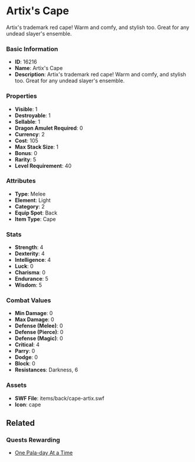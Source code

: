 # Artix's Cape

Artix's trademark red cape! Warm and comfy, and stylish too. Great for any undead slayer's ensemble.

### Basic Information

- **ID**: 16216
- **Name**: Artix&#039;s Cape
- **Description**: Artix&#039;s trademark red cape! Warm and comfy, and stylish too. Great for any undead slayer&#039;s ensemble.

### Properties

- **Visible**: 1
- **Destroyable**: 1
- **Sellable**: 1
- **Dragon Amulet Required**: 0
- **Currency**: 2
- **Cost**: 105
- **Max Stack Size**: 1
- **Bonus**: 0
- **Rarity**: 5
- **Level Requirement**: 40

### Attributes

- **Type**: Melee
- **Element**: Light
- **Category**: 2
- **Equip Spot**: Back
- **Item Type**: Cape

### Stats

- **Strength**: 4
- **Dexterity**: 4
- **Intelligence**: 4
- **Luck**: 0
- **Charisma**: 0
- **Endurance**: 5
- **Wisdom**: 5

### Combat Values

- **Min Damage**: 0
- **Max Damage**: 0
- **Defense (Melee)**: 0
- **Defense (Pierce)**: 0
- **Defense (Magic)**: 0
- **Critical**: 4
- **Parry**: 0
- **Dodge**: 0
- **Block**: 0
- **Resistances**: Darkness, 6

### Assets

- **SWF File**: items/back/cape-artix.swf
- **Icon**: cape

## Related

### Quests Rewarding

- [One Pala-day At a Time](../quests/1378-one-pala-day-at-a-time.md)

